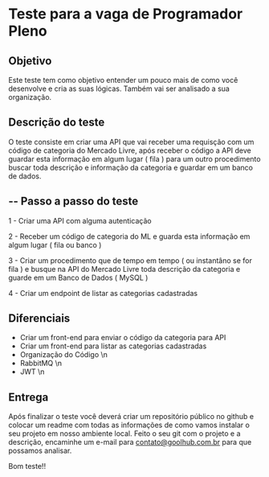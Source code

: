 # Teste para a vaga de Programador Pleno

## Objetivo

Este teste tem como objetivo entender um pouco mais de como você desenvolve e cria as suas lógicas. Também vai ser analisado a sua organização.

## Descrição do teste

O teste consiste em criar uma API que vai receber uma requisção com um código de categoria do Mercado Livre, após receber o código a API deve guardar esta informação em algum lugar ( fila ) para um outro procedimento buscar toda descrição e informação da categoria e guardar em um banco de dados.

--
Passo a passo do teste
--

1 - Criar uma API com alguma autenticação

2 - Receber um código de categoria do ML e guarda esta informação em algum lugar ( fila ou banco )

3 - Criar um procedimento que de tempo em tempo ( ou instantâno se for fila ) e busque na API do Mercado Livre toda descrição da categoria e guarde em um Banco de Dados ( MySQL )

4 - Criar um endpoint de listar as categorias cadastradas

## Diferenciais
 - Criar um front-end para enviar o código da categoria para API
 - Criar um front-end para listar as categorias cadastradas
 - Organização do Código \n
 - RabbitMQ \n
 - JWT \n

## Entrega
Após finalizar o teste você deverá criar um repositório público no github e colocar um readme com todas as informações de como vamos instalar o seu projeto em nosso ambiente local. Feito o seu git com o projeto e a descrição, encaminhe um e-mail para contato@goolhub.com.br para que possamos analisar.

Bom teste!!
